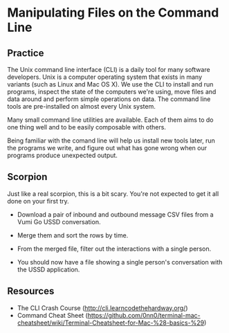Manipulating Files on the Command Line
======================================

Practice
--------

The Unix command line interface (CLI) is a daily tool for many
software developers. Unix is a computer operating system that
exists in many variants (such as Linux and Mac OS X). We use
the CLI to install and run programs, inspect the state of the
computers we're using, move files and data around and perform
simple operations on data. The command line tools are
pre-installed on almost every Unix system.

Many small command line utilities are available. Each of them aims to
do one thing well and to be easily composable with others.

Being familiar with the comand line will help us install new tools
later, run the programs we write, and figure out what has gone wrong
when our programs produce unexpected output.


Scorpion
--------

Just like a real scorpion, this is a bit scary. You're not expected
to get it all done on your first try.

* Download a pair of inbound and outbound message CSV files from a Vumi Go USSD conversation.

* Merge them and sort the rows by time.

* From the merged file, filter out the interactions with a single person.

* You should now have a file showing a single person's conversation with the USSD application.


Resources
---------

* The CLI Crash Course (http://cli.learncodethehardway.org/)
* Command Cheat Sheet (https://github.com/0nn0/terminal-mac-cheatsheet/wiki/Terminal-Cheatsheet-for-Mac-%28-basics-%29)
